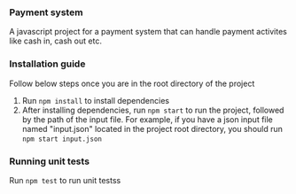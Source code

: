 ### Payment system

A javascript project for a payment system that can handle payment activites like cash in, cash out etc.

### Installation guide

Follow below steps once you are in the root directory of the project

1. Run `npm install` to install dependencies
2. After installing dependencies, run `npm start` to run the project, followed by the path of the input file. For example, if you have a json input file named "input.json" located in the project root directory, you should run `npm start input.json`

### Running unit tests

Run `npm test` to run unit testss
